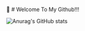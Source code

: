 👋 # Welcome To My Github!!!

![Anurag's GitHub stats](https://github-readme-stats.vercel.app/api?username=pois689&hide=stars,contribsshow_icons=true&theme=radical)


